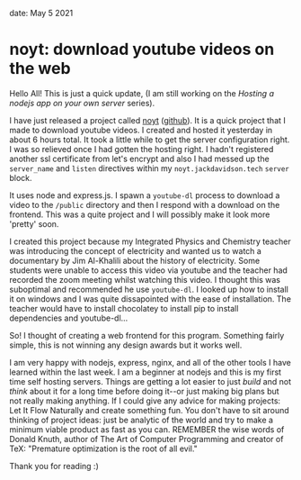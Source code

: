date: May 5 2021
# noyt: download youtube videos on the web
Hello All! This is just a quick update, (I am still
working on the *Hosting a nodejs app on your own server* series).

I have just released a project called [noyt](https://noyt.jackdavidson.tech)
([github](https://github.com/jack-davidson/noyt)). It is a quick project that
I made to download youtube videos. I created and hosted it yesterday in about
6 hours total. It took a little while to get the server configuration right.
I was so relieved once I had gotten the hosting right. I hadn't registered
another ssl certificate from let's encrypt and also I had messed up the
`server_name` and `listen` directives within my `noyt.jackdavidson.tech`
`server` block.

It uses node and express.js. I spawn a `youtube-dl` process to download a
video to the `/public` directory and then I respond with a download on
the frontend. This was a quite project and I will possibly make it look
more 'pretty' soon.

I created this project because my Integrated Physics and Chemistry
teacher was introducing the concept of electricity and wanted us
to watch a documentary by Jim Al-Khalili about the history of
electricity. Some students were unable to access this video via
youtube and the teacher had recorded the zoom meeting whilst watching
this video. I thought this was suboptimal and recommended he use `youtube-dl`.
I looked up how to install it on windows and I was quite dissapointed with the
ease of installation. The teacher would have to install chocolatey to install
pip to install dependencies and youtube-dl...

So! I thought of creating a web frontend for this program. Something fairly simple,
this is not winning any design awards but it works well.

I am very happy with nodejs, express, nginx, and all of the other tools I have learned
within the last week. I am a beginner at nodejs and this is my first time self hosting
servers. Things are getting a lot easier to just *build* and not *think* about it for a
long time before doing it--or just making big plans but not really making anything. If
I could give any advice for making projects: Let It Flow Naturally and create something
fun. You don't have to sit around thinking of project ideas: just be analytic of the world
and try to make a minimum viable product as fast as you can. REMEMBER the wise words of
Donald Knuth, author of The Art of Computer Programming and creator of TeX:
"Premature optimization is the root of all evil."

Thank you for reading :)
